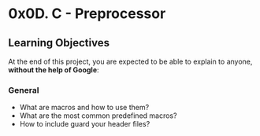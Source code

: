 # 0x0D. C - Preprocessor

## Learning Objectives

At the end of this project, you are expected to be able to explain to anyone, **without the help of Google**:

### General

* What are macros and how to use them?
* What are the most common predefined macros?
* How to include guard your header files?
